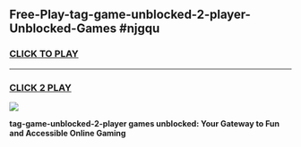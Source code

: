 
## Free-Play-tag-game-unblocked-2-player-Unblocked-Games #njgqu
<h3>
<a href="https://news.freeplayer.one?title=tag-game-unblocked-2-player&ref=8M">CLICK TO PLAY</a></h3>
<hr>

<h3>
<a href="https://news.freeplayer.one?title=tag-game-unblocked-2-player&ref=8M">CLICK 2 PLAY</a>
  
</h3>

<a href="https://news.freeplayer.one?title=tag-game-unblocked-2-player&ref=8M"><img src="https://clearcache.store/games.png"></a>


**tag-game-unblocked-2-player games unblocked: Your Gateway to Fun and Accessible Online Gaming**

